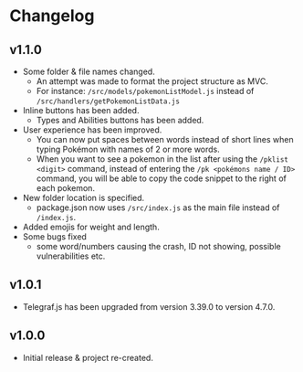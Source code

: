 # Changelog

## v1.1.0

- Some folder & file names changed.
  - An attempt was made to format the project structure as MVC.
  - For instance: `/src/models/pokemonListModel.js` instead of `/src/handlers/getPokemonListData.js`
- Inline buttons has been added.
  - Types and Abilities buttons has been added.
- User experience has been improved.
  -  You can now put spaces between words instead of short lines when typing Pokémon with names of 2 or more words.
  -  When you want to see a pokemon in the list after using the `/pklist <digit>` command, instead of entering the `/pk <pokémons name / ID>` command, you will be able to copy the code snippet to the right of each pokemon.
- New folder location is specified.
  - package.json now uses `/src/index.js` as the main file instead of `/index.js`.
- Added emojis for weight and length.
- Some bugs fixed
  - some word/numbers causing the crash, ID not showing, possible vulnerabilities etc.

## v1.0.1

- Telegraf.js has been upgraded from version 3.39.0 to version 4.7.0.

## v1.0.0

- Initial release & project re-created.
